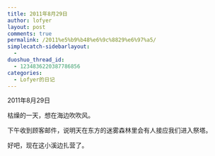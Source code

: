 ```yaml
---
title: 2011年8月29日
author: lofyer
layout: post
comments: true
permalink: /2011%e5%b9%b48%e6%9c%8829%e6%97%a5/
simplecatch-sidebarlayout:
  - 
duoshuo_thread_id:
  - 1234836220387786856
categories:
  - Lofyer的日记
---
```

2011年8月29日

枯燥的一天，想在海边吹吹风。

下午收到顾客邮件，说明天在东方的迷雾森林里会有人接应我们进入祭塔。

好吧，现在这小溪边扎营了。